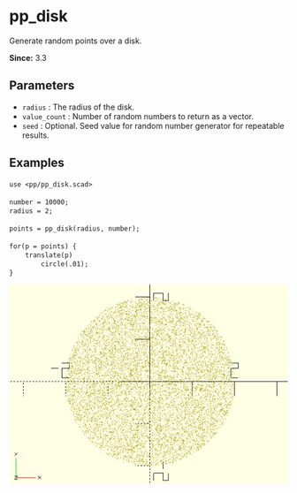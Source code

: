 # pp_disk

Generate random points over a disk.

**Since:** 3.3

## Parameters

- `radius` : The radius of the disk.
- `value_count` : Number of random numbers to return as a vector.
- `seed` : Optional. Seed value for random number generator for repeatable results. 

## Examples

    use <pp/pp_disk.scad>

    number = 10000;
    radius = 2;

    points = pp_disk(radius, number);

    for(p = points) {
        translate(p)
            circle(.01);
    }

![rands_disk](images/lib3x-pp_disk-1.JPG)